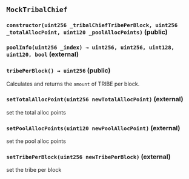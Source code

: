 ## `MockTribalChief`






### `constructor(uint256 _tribalChiefTribePerBlock, uint256 _totalAllocPoint, uint120 _poolAllocPoints)` (public)





### `poolInfo(uint256 _index) → uint256, uint256, uint128, uint120, bool` (external)





### `tribePerBlock() → uint256` (public)

Calculates and returns the `amount` of TRIBE per block.



### `setTotalAllocPoint(uint256 newTotalAllocPoint)` (external)

set the total alloc points



### `setPoolAllocPoints(uint120 newPoolAllocPoint)` (external)

set the pool alloc points



### `setTribePerBlock(uint256 newTribePerBlock)` (external)

set the tribe per block






